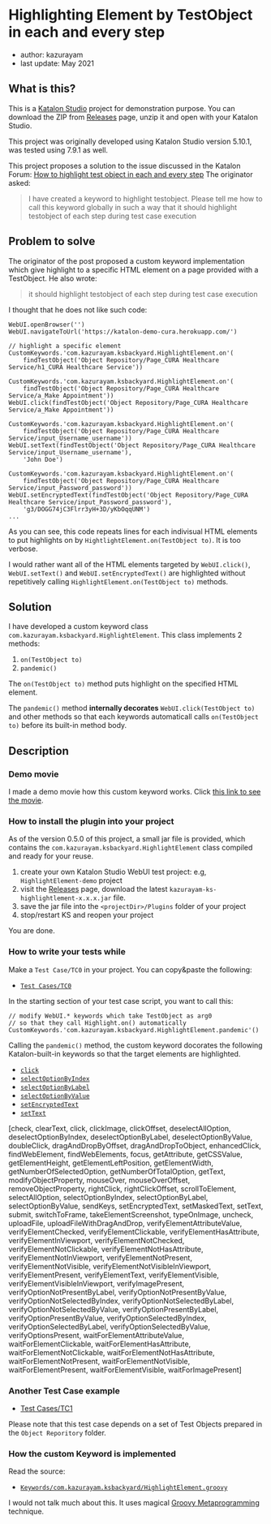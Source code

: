 Highlighting Element by TestObject in each and every step
=============

- author: kazurayam
- last update: May 2021

## What is this?

This is a [Katalon Studio](https://www.katalon.com/) project for demonstration purpose.
You can download the ZIP from [Releases](https://github.com/kazurayam/HighlightingElementByTestObjectInEachAndEveryStep/releases) page,
unzip it and open with your Katalon Studio.

This project was originally developed using Katalon Studio version 5.10.1, was tested using 7.9.1 as well.

This project proposes a solution to the issue discussed in the Katalon Forum:
[How to highlight test object in each and every step](https://forum.katalon.com/t/how-to-highlight-test-object-in-each-and-every-step/17408)
The originator asked:
>I have created a keyword to highlight testobject. Please tell me how to call this keyword globally in such a way that it should highlight testobject of each step during test case execution


## Problem to solve

The originator of the post proposed a custom keyword implementation which give highlight to a specific HTML element on a page provided with a TestObject. He also wrote:

>it should highlight testobject of each step during test case execution

I thought that he does not like such code:

```
WebUI.openBrowser('')
WebUI.navigateToUrl('https://katalon-demo-cura.herokuapp.com/')

// highlight a specific element
CustomKeywords.'com.kazurayam.ksbackyard.HighlightElement.on'(
	findTestObject('Object Repository/Page_CURA Healthcare Service/h1_CURA Healthcare Service'))

CustomKeywords.'com.kazurayam.ksbackyard.HighlightElement.on'(
	findTestObject('Object Repository/Page_CURA Healthcare Service/a_Make Appointment'))
WebUI.click(findTestObject('Object Repository/Page_CURA Healthcare Service/a_Make Appointment'))

CustomKeywords.'com.kazurayam.ksbackyard.HighlightElement.on'(
	findTestObject('Object Repository/Page_CURA Healthcare Service/input_Username_username'))
WebUI.setText(findTestObject('Object Repository/Page_CURA Healthcare Service/input_Username_username'),
	'John Doe')

CustomKeywords.'com.kazurayam.ksbackyard.HighlightElement.on'(
	findTestObject('Object Repository/Page_CURA Healthcare Service/input_Password_password'))
WebUI.setEncryptedText(findTestObject('Object Repository/Page_CURA Healthcare Service/input_Password_password'),
	'g3/DOGG74jC3Flrr3yH+3D/yKbOqqUNM')
...
```

As you can see, this code repeats lines for each indivisual HTML elements to put highlights on by `HightlightElement.on(TestObject to)`. It is too verbose.

I would rather want all of the HTML elements targeted by `WebUI.click()`, `WebUI.setText()` and `WebUI.setEncryptedText()` are highlighted without repetitively calling `HighlightElement.on(TestObject to)` methods.

## Solution

I have developed a custom keyword class `com.kazurayam.ksbackyard.HighlightElement`.
This class implements 2 methods:
1. `on(TestObject to)`
2. `pandemic()`

The `on(TestObject to)` method puts highlight on the specified HTML element.

The `pandemic()` method **internally decorates** `WebUI.click(TestObject to)` and other methods
so that each keywords automaticall calls `on(TestObject to)` before its built-in method body.

## Description

### Demo movie

I made a demo movie how this custom keyword works. Click [this link to see the movie](https://kazurayam.github.io/HighlightingElementByTestObjectInEachAndEveryStep/).

### How to install the plugin into your project

As of the version 0.5.0 of this project, a small jar file is provided, which contains the `com.kazurayam.ksbackyard.HighlightElement` class compiled and ready for your reuse.

1. create your own Katalon Studio WebUI test project: e.g, `HighlightElement-demo` project
2. visit the [Releases](https://github.com/kazurayam/HighlightingElementByTestObjectInEachAndEveryStep/releases) page, download the latest `kazurayam-ks-highlightlement-x.x.x.jar` file.
3. save the jar file into the `<projectDir>/Plugins` folder of your project
4. stop/restart KS and reopen your project

You are done.

### How to write your tests while

Make a `Test Case/TC0` in your project. You can copy&paste the following:

-  [`Test Cases/TC0`](Scripts/TC0/Script1620092194024.groovy)

In the starting section of your test case script, you want to call this:

```
// modify WebUI.* keywords which take TestObject as arg0 
// so that they call Highlight.on() automatically  
CustomKeywords.'com.kazurayam.ksbackyard.HighlightElement.pandemic'()
```

Calling the `pandemic()` method, the custom keyword docorates the following Katalon-built-in keywords so that the target elements are highlighted.

- [`click`](https://docs.katalon.com/katalon-studio/docs/webui-click.html)
- [`selectOptionByIndex`](https://docs.katalon.com/katalon-studio/docs/webui-select-option-by-index.html)
- [`selectOptionByLabel`](https://docs.katalon.com/katalon-studio/docs/webui-select-option-by-label.html)
- [`selectOptionByValue`](https://docs.katalon.com/katalon-studio/docs/webui-select-option-by-value.html)
- [`setEncryptedText`](https://docs.katalon.com/katalon-studio/docs/webui-set-encrypted-text.html)
- [`setText`](https://docs.katalon.com/katalon-studio/docs/webui-set-text.html)


[check, clearText, click, clickImage, clickOffset, deselectAllOption, deselectOptionByIndex, deselectOptionByLabel, deselectOptionByValue, doubleClick, dragAndDropByOffset, dragAndDropToObject, enhancedClick, findWebElement, findWebElements, focus, getAttribute, getCSSValue, getElementHeight, getElementLeftPosition, getElementWidth, getNumberOfSelectedOption, getNumberOfTotalOption, getText, modifyObjectProperty, mouseOver, mouseOverOffset, removeObjectProperty, rightClick, rightClickOffset, scrollToElement, selectAllOption, selectOptionByIndex, selectOptionByLabel, selectOptionByValue, sendKeys, setEncryptedText, setMaskedText, setText, submit, switchToFrame, takeElementScreenshot, typeOnImage, uncheck, uploadFile, uploadFileWithDragAndDrop, verifyElementAttributeValue, verifyElementChecked, verifyElementClickable, verifyElementHasAttribute, verifyElementInViewport, verifyElementNotChecked, verifyElementNotClickable, verifyElementNotHasAttribute, verifyElementNotInViewport, verifyElementNotPresent, verifyElementNotVisible, verifyElementNotVisibleInViewport, verifyElementPresent, verifyElementText, verifyElementVisible, verifyElementVisibleInViewport, verifyImagePresent, verifyOptionNotPresentByLabel, verifyOptionNotPresentByValue, verifyOptionNotSelectedByIndex, verifyOptionNotSelectedByLabel, verifyOptionNotSelectedByValue, verifyOptionPresentByLabel, verifyOptionPresentByValue, verifyOptionSelectedByIndex, verifyOptionSelectedByLabel, verifyOptionSelectedByValue, verifyOptionsPresent, waitForElementAttributeValue, waitForElementClickable, waitForElementHasAttribute, waitForElementNotClickable, waitForElementNotHasAttribute, waitForElementNotPresent, waitForElementNotVisible, waitForElementPresent, waitForElementVisible, waitForImagePresent]

### Another Test Case example

- [Test Cases/TC1](Scripts/TC1/Script1547070867765.groovy)

Please note that this test case depends on a set of Test Objects prepared in the `Object Reporitory` folder.

### How the custom Keyword is implemented

Read the source:

- [`Keywords/com.kazurayam.ksbackyard/HighlightElement.groovy`](Keywords/com/kazurayam/ksbackyard/HighlightElement.groovy)

I would not talk much about this. It uses magical [Groovy Metaprogramming](http://docs.groovy-lang.org/latest/html/documentation/core-metaprogramming.html#metaprogramming_emc) technique.
